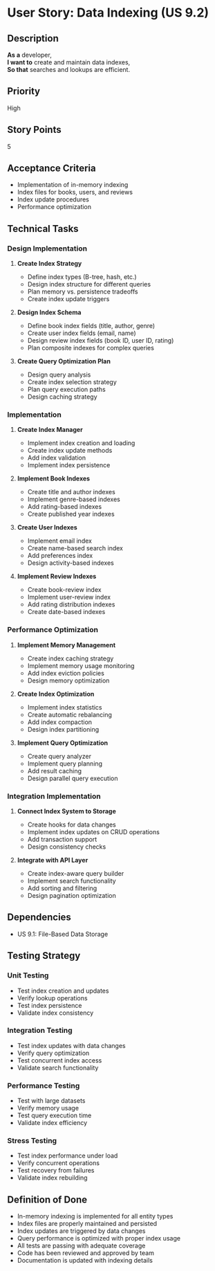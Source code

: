 # User Story: Data Indexing (US 9.2)

## Description
**As a** developer,  
**I want to** create and maintain data indexes,  
**So that** searches and lookups are efficient.

## Priority
High

## Story Points
5

## Acceptance Criteria
- Implementation of in-memory indexing
- Index files for books, users, and reviews
- Index update procedures
- Performance optimization

## Technical Tasks

### Design Implementation
1. **Create Index Strategy**
   - Define index types (B-tree, hash, etc.)
   - Design index structure for different queries
   - Plan memory vs. persistence tradeoffs
   - Create index update triggers

2. **Design Index Schema**
   - Define book index fields (title, author, genre)
   - Create user index fields (email, name)
   - Design review index fields (book ID, user ID, rating)
   - Plan composite indexes for complex queries

3. **Create Query Optimization Plan**
   - Design query analysis
   - Create index selection strategy
   - Plan query execution paths
   - Design caching strategy

### Implementation
1. **Create Index Manager**
   - Implement index creation and loading
   - Create index update methods
   - Add index validation
   - Implement index persistence

2. **Implement Book Indexes**
   - Create title and author indexes
   - Implement genre-based indexes
   - Add rating-based indexes
   - Create published year indexes

3. **Create User Indexes**
   - Implement email index
   - Create name-based search index
   - Add preferences index
   - Design activity-based indexes

4. **Implement Review Indexes**
   - Create book-review index
   - Implement user-review index
   - Add rating distribution indexes
   - Create date-based indexes

### Performance Optimization
1. **Implement Memory Management**
   - Create index caching strategy
   - Implement memory usage monitoring
   - Add index eviction policies
   - Design memory optimization

2. **Create Index Optimization**
   - Implement index statistics
   - Create automatic rebalancing
   - Add index compaction
   - Design index partitioning

3. **Implement Query Optimization**
   - Create query analyzer
   - Implement query planning
   - Add result caching
   - Design parallel query execution

### Integration Implementation
1. **Connect Index System to Storage**
   - Create hooks for data changes
   - Implement index updates on CRUD operations
   - Add transaction support
   - Design consistency checks

2. **Integrate with API Layer**
   - Create index-aware query builder
   - Implement search functionality
   - Add sorting and filtering
   - Design pagination optimization

## Dependencies
- US 9.1: File-Based Data Storage

## Testing Strategy

### Unit Testing
- Test index creation and updates
- Verify lookup operations
- Test index persistence
- Validate index consistency

### Integration Testing
- Test index updates with data changes
- Verify query optimization
- Test concurrent index access
- Validate search functionality

### Performance Testing
- Test with large datasets
- Verify memory usage
- Test query execution time
- Validate index efficiency

### Stress Testing
- Test index performance under load
- Verify concurrent operations
- Test recovery from failures
- Validate index rebuilding

## Definition of Done
- In-memory indexing is implemented for all entity types
- Index files are properly maintained and persisted
- Index updates are triggered by data changes
- Query performance is optimized with proper index usage
- All tests are passing with adequate coverage
- Code has been reviewed and approved by team
- Documentation is updated with indexing details
